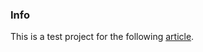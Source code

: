 
### Info

This is  a test project for the following  [article][].

  [article]: https://medium.com/rocknnull/ios-gcd-what-the-weak-is-going-on-d5a10fc682a#.m70a04j4m


